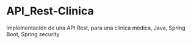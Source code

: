 # API_Rest-Clinica
Implementación de una API Rest, para una clínica médica, Java, Spring Boot, Spring security
